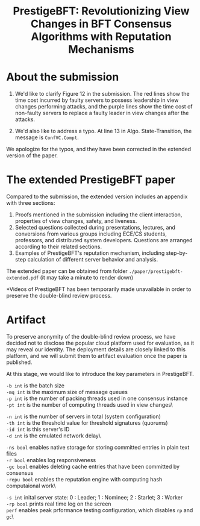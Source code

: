 <h1 style="text-align:center;"> PrestigeBFT: Revolutionizing View Changes in BFT Consensus Algorithms with Reputation Mechanisms </h1>

# About the submission
1. We'd like to clarify Figure 12 in the submission. The red lines show the time cost incurred by faulty servers to possess leadership in view changes performing attacks, and the purple lines show the time cost of non-faulty servers to replace a faulty leader in view changes after the attacks. 

2. We'd also like to address a typo. At line 13 in Algo. State-Transition, the message is `ConfVC.Compt`.

We apologize for the typos, and they have been corrected in the extended version of the paper.

# The extended PrestigeBFT paper
Compared to the submission, the extended version includes an appendix with three sections:  
1. Proofs mentioned in the submission including the client interaction, properties of view changes, safety, and liveness. 
2. Selected questions collected during presentations, lectures, and conversions from various groups including ECE/CS students, professors, and distributed system developers. Questions are arranged according to their related sections.
3. Examples of PrestigeBFT's reputation mechanism, including step-by-step calculation of different server behavior and analysis.

The extended paper can be obtained from folder `./paper/prestigebft-extended.pdf` (it may take a minute to render down)  

*Videos of PrestigeBFT has been temporarily made unavailable in order to preserve the double-blind review process.  

# Artifact
To preserve anonymity of the double-blind review process, we have decided not to disclose the popular cloud platform used for evaluation, as it may reveal our identity. The deployment details are closely linked to this platform, and we will submit them to artifact evaluation once the paper is published.

At this stage, we would like to introduce the key parameters in PrestigeBFT.

`-b int` is the batch size\
`-mq int` is the maximum size of message queues\
`-p int` is the number of packing threads used in one consensus instance\
`-pt int` is the number of computing threads used in view changes\

`-n int` is the number of servers in total (system configuration)\
`-th int` is the threshold value for threshold signatures (quorums)\
`-id int` is this server's ID\
`-d int` is the emulated network delay\

`-ns bool` enables native storage for storing committed entries in plain text files\
`-r bool` enables log responsiveness\
`-gc bool` enables deleting cache entries that have been committed by consensus\
`-repu bool` enables the reputation engine with computing hash computaional work\

`-s int` inital server state: 0 : Leader;  1 : Nominee; 2 : Starlet; 3 : Worker\
`-rp bool` prints real time log on the screen\
`perf` enables peak prformance testing configuration, which disables `rp` and `gc`\